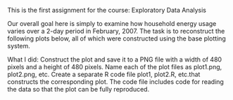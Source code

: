 This is the first assignment for the course: Exploratory Data Analysis

Our overall goal here is simply to examine how household energy usage varies over a 2-day period in February, 2007. 
The task is to reconstruct the following plots below, all of which were constructed using the base plotting system.

What I did:
Construct the plot and save it to a PNG file with a width of 480 pixels and a height of 480 pixels.
Name each of the plot files as plot1.png, plot2.png, etc.
Create a separate R code file plot1, plot2.R, etc.that constructs the corresponding plot.
The code file includes code for reading the data so that the plot can be fully reproduced. 
